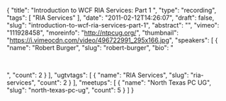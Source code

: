 {
  "title": "Introduction to WCF RIA Services: Part 1 ",
  "type": "recording",
  "tags": [
    "RIA Services"
  ],
  "date": "2011-02-12T14:26:07",
  "draft": false,
  "slug": "introduction-to-wcf-ria-services-part-1",
  "abstract": "",
  "vimeo": "111928458",
  "moreinfo": "http://ntpcug.org/",
  "thumbnail": "https://i.vimeocdn.com/video/496722991_295x166.jpg",
  "speakers": [
    {
      "name": "Robert Burger",
      "slug": "robert-burger",
      "bio": "<p>&nbsp;</p>",
      "count": 2
    }
  ],
  "ugtvtags": [
    {
      "name": "RIA Services",
      "slug": "ria-services",
      "count": 2
    }
  ],
  "meetups": [
    {
      "name": "North Texas PC UG",
      "slug": "north-texas-pc-ug",
      "count": 5
    }
  ]
}